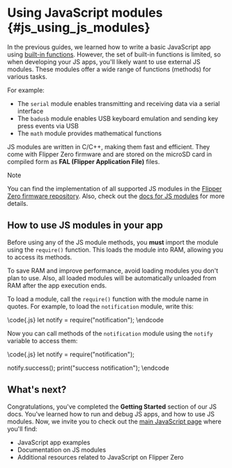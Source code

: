 # Using JavaScript modules {#js_using_js_modules}

In the previous guides, we learned how to write a basic JavaScript app using [built-in functions](#js_builtin). However, the set of built-in functions is limited, so when developing your JS apps, you'll likely want to use external JS modules. These modules offer a wide range of functions (methods) for various tasks.

For example:
* The `serial` module enables transmitting and receiving data via a serial interface
* The `badusb` module enables USB keyboard emulation and sending key press events via USB
* The `math` module provides mathematical functions

JS modules are written in C/C++, making them fast and efficient. They come with Flipper Zero firmware and are stored on the microSD card in compiled form as **FAL (Flipper Application File)** files.

> [!note]
> You can find the implementation of all supported JS modules in the [Flipper Zero firmware repository](https://github.com/flipperdevices/flipperzero-firmware/tree/dev/applications/system/js_app/modules). Also, check out the [docs for JS modules](#js_modules) for more details.

## How to use JS modules in your app

Before using any of the JS module methods, you **must** import the module using the `require()` function. This loads the module into RAM, allowing you to access its methods.

To save RAM and improve performance, avoid loading modules you don't plan to use. Also, all loaded modules will be automatically unloaded from RAM after the app execution ends.

To load a module, call the `require()` function with the module name in quotes. For example, to load the `notification` module, write this:

\code{.js}
let notify = require("notification");
\endcode

Now you can call methods of the `notification` module using the `notify` variable to access them:

\code{.js}
let notify = require("notification");

notify.success();
print("success notification");
\endcode

## What's next?

Congratulations, you've completed the **Getting Started** section of our JS docs. You've learned how to run and debug JS apps, and how to use JS modules. Now, we invite you to check out the [main JavaScript page](#js) where you'll find:

* JavaScript app examples
* Documentation on JS modules
* Additional resources related to JavaScript on Flipper Zero
